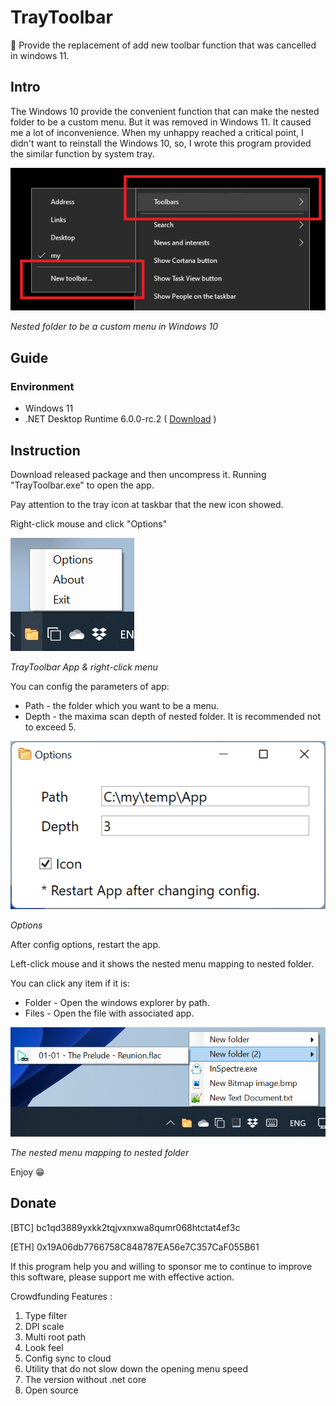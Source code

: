 TrayToolbar
===

:rocket: Provide the replacement of add new toolbar function that was cancelled in windows 11. 

## Intro

The Windows 10 provide the convenient function that can make the nested folder to be a custom menu. But it was removed in Windows 11. It caused me a lot of inconvenience. When my unhappy reached a critical point, I didn't want to reinstall the Windows 10, so, I wrote this program provided the similar function by system tray.

![windows-10-toobars.png](img/windows-10-toobars.png)

*Nested folder to be a custom menu in Windows 10*



## Guide

### Environment

- Windows 11
- .NET Desktop Runtime 6.0.0-rc.2 ( [Download](https://dotnet.microsoft.com/download/dotnet/thank-you/runtime-desktop-6.0.0-rc.2-windows-x64-installer) )

## Instruction 

Download released package and then uncompress it. Running "TrayToolbar.exe" to open the app.

Pay attention to the tray icon at taskbar that the new icon showed.

Right-click mouse and click "Options"

![mouse-right-click-menu.png](img/mouse-right-click-menu.png)

*TrayToolbar App & right-click menu*

You can config the parameters of app:

- Path - the folder which you want to be a menu.
- Depth - the maxima scan depth of nested folder. It is recommended not to exceed 5.

![options.png](img/options.png)

*Options*



After config options, restart the app.

Left-click mouse and it shows the nested menu mapping to nested folder.

You can click any item if it is:

- Folder - Open the windows explorer by path.
- Files - Open the file with associated app.

![mouse-left-click-menu.png](img/mouse-left-click-menu.png)

*The nested menu mapping to nested folder*

Enjoy 😁



## Donate 

[BTC]  bc1qd3889yxkk2tqjvxnxwa8qumr068htctat4ef3c

[ETH]  0x19A06db7766758C848787EA56e7C357CaF055B61

If this program help you and willing to sponsor me to continue to improve this software, please support me with effective action.

Crowdfunding Features :

1. Type filter
2. DPI scale
3. Multi root path
4. Look feel
5. Config sync to cloud
6. Utility that do not slow down the opening menu speed
7. The version without .net core
8. Open source
